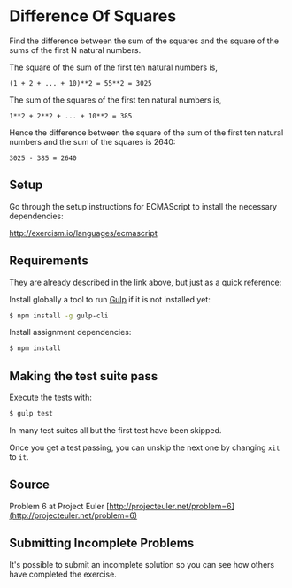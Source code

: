 # Difference Of Squares

Find the difference between the sum of the squares and the square of the sums of the first N natural numbers.

The square of the sum of the first ten natural numbers is,

    (1 + 2 + ... + 10)**2 = 55**2 = 3025

The sum of the squares of the first ten natural numbers is,

    1**2 + 2**2 + ... + 10**2 = 385

Hence the difference between the square of the sum of the first
ten natural numbers and the sum of the squares is 2640:

    3025 - 385 = 2640

## Setup

Go through the setup instructions for ECMAScript to
install the necessary dependencies:

http://exercism.io/languages/ecmascript

## Requirements

They are already described in the link above, but just as a
quick reference:

Install globally a tool to run [Gulp](http://gulpjs.com) if
it is not installed yet:

```bash
$ npm install -g gulp-cli
```

Install assignment dependencies:

```bash
$ npm install
```

## Making the test suite pass

Execute the tests with:

```bash
$ gulp test
```

In many test suites all but the first test have been skipped.

Once you get a test passing, you can unskip the next one by
changing `xit` to `it`.

## Source

Problem 6 at Project Euler [http://projecteuler.net/problem=6](http://projecteuler.net/problem=6)

## Submitting Incomplete Problems
It's possible to submit an incomplete solution so you can see how others have completed the exercise.

